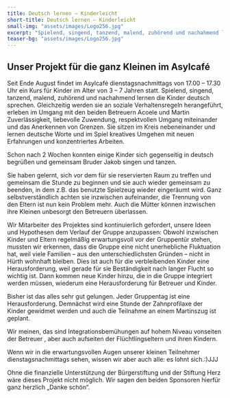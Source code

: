 ```yaml
---
title: Deutsch lernen – Kinderleicht
short-title: Deutsch lernen – Kinderleicht
small-img: "assets/images/Logo256.jpg"
excerpt: "Spielend, singend, tanzend, malend, zuhörend und nachahmend lernen die Kinder deutsch sprechen."
teaser-bg: "assets/images/Logo256.jpg"
---
```


## Unser Projekt für die ganz Kleinen im Asylcafé


Seit Ende August findet im Asylcafé dienstagsnachmittags von 17.00 – 17.30 Uhr ein Kurs für Kinder im Alter von 3 – 7 Jahren statt. Spielend, singend, tanzend, malend, zuhörend und nachahmend lernen die Kinder deutsch sprechen. Gleichzeitig werden sie an soziale Verhaltensregeln herangeführt, erleben im Umgang mit den beiden Betreuern Acoele und Martin Zuverlässigkeit, liebevolle Zuwendung, respektvollen Umgang miteinander und das Anerkennen von Grenzen. Sie sitzen im Kreis nebeneinander und lernen deutsche Worte und im Spiel kreatives Umgehen mit neuen Erfahrungen und konzentriertes Arbeiten.
 

Schon nach 2 Wochen konnten einige Kinder sich gegenseitig in deutsch begrüßen und gemeinsam Bruder Jakob singen und tanzen.
 

Sie haben gelernt, sich vor dem für sie reservierten Raum zu treffen und gemeinsam die Stunde zu beginnen und sie auch wieder gemeinsam zu beenden, in dem z.B. das benutzte Spielzeug wieder eingeräumt wird. Ganz selbstverständlich achten sie inzwischen aufeinander, die Trennung von den Eltern ist nun kein Problem mehr. Auch die Mütter können inzwischen ihre Kleinen unbesorgt den Betreuern überlassen.
 

Wir Mitarbeiter des Projektes sind kontinuierlich gefordert, unsere Ideen und Hypothesen dem Verlauf der Gruppe anzupassen: Obwohl inzwischen Kinder und Eltern regelmäßig erwartungsvoll vor der Gruppentür stehen, mussten wir erkennen, dass die Gruppe eine nicht unerhebliche Fluktuation hat, weil viele Familien – aus den unterschiedlichsten Gründen – nicht in Hürth wohnhaft bleiben. Dies ist auch für die verbleibenden Kinder eine Herausforderung, weil gerade für sie Beständigkeit nach langer Flucht so wichtig ist. Dann kommen neue Kinder hinzu, die in die Gruppe integriert werden müssen, wiederum eine Herausforderung für Betreuer und Kinder.

 
Bisher ist das alles sehr gut gelungen. Jeder Gruppentag ist eine Herausforderung. Demnächst wird eine Stunde der Zahnprofilaxe der Kinder gewidmet werden und auch die Teilnahme an einem Martinszug ist geplant.
 

Wir meinen, das sind Integrationsbemühungen auf hohem Niveau vonseiten der Betreuer , aber auch aufseiten der Flüchtlingseltern und ihren Kindern.

 
Wenn wir in die erwartungsvollen Augen unserer kleinen Teilnehmer dienstagsnachmittags sehen, wissen wir aber auch alle: es lohnt sich.:)JJJ
 

Ohne die finanzielle Unterstützung der Bürgerstiftung und der Stiftung Herz wäre dieses Projekt nicht möglich. Wir sagen den beiden Sponsoren hierfür ganz herzlich „Danke schön“.
